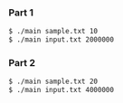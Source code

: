 ### Part 1

```bash
$ ./main sample.txt 10
$ ./main input.txt 2000000
```

### Part 2

```bash
$ ./main sample.txt 20
$ ./main input.txt 4000000
```
